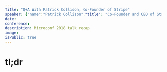 ```yaml
---
Title: "Q+A With Patrick Collison, Co-Founder of Stripe"
speaker: {"name":"Patrick Collison","title": "Co-Founder and CEO of Stripe","twitter":"patrickc","location":"patrick@stripe.com","description":"Fallibilist, optimist. Stripe CEO.","verified":true,"image":"https://pbs.twimg.com/profile_images/825622525342199809/_iAaSUQf.jpg","website":"http://patrickcollison.com"}
date:
conference:
description: Microconf 2018 talk recap
image:
isPublic: true
---
```


# tl;dr
